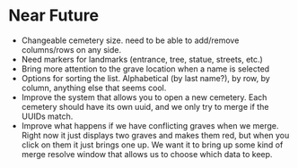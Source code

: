 # Near Future

- Changeable cemetery size. need to be able to add/remove columns/rows on any side.
- Need markers for landmarks (entrance, tree, statue, streets, etc.)
- Bring more attention to the grave location when a name is selected
- Options for sorting the list. Alphabetical (by last name?), by row, by column, anything else that seems cool.
- Improve the system that allows you to open a new cemetery. Each cemetery should have its own uuid, and we only try to merge if the UUIDs match.
- Improve what happens if we have conflicting graves when we merge. Right now it just displays two graves and makes them red, but when you click on them it just brings one up. We want it to bring up some kind of merge resolve window that allows us to choose which data to keep.
